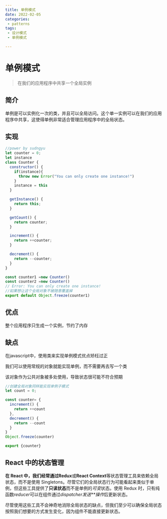 ```yaml
---
title: 单例模式
date: 2022-02-05
categories:
 - patterns
tags:
 - 设计模式
 - 单例模式

---
```


# 单例模式

> 在我们的应用程序中共享一个全局实例

## 简介

单例是可以实例化一次的类，并且可以全局访问。这个单一实例可以在我们的应用程序中共享，这使得单例非常适合管理应用程序中的全局状态。

## 实现

```js
//power by sudngyu
let counter = 0;
let instance
class Counter {
  constructor() {
    if(instance){
      throw new Error("You can only create one instance!")
    }
    instance = this
  }

  getInstance() {
    return this;
  }

  getCount() {
    return counter;
  }

  increment() {
    return ++counter;
  }

  decrement() {
    return --counter;
  }
}

const counter1 =new Counter()
const counter2 =new Counter()
// Error: You can only create one instance!
//如果想让这个全局对象不被随意覆盖掉
export default Object.freeze(counter1)

```

## 优点

整个应用程序只生成一个实例，节约了内存

## 缺点

在javascript中，使用类来实现单例模式优点矫枉过正

我们可以使用常规的对象就能实现单例，而不需要再去写一个类

该对象作为公共对象被多处使用，导致状态很可能不符合预期

```js
//创建全局对象同样能实现单例子模式
let count = 0;

const counter= {
  increment() {
    return ++count
  },
  decrement() {
    return --count
  }
}
Object.freeze(counter)

export {counter}

```

## React 中的状态管理

**在 React 中，我们经常通过Redux**或**React Context**等状态管理工具来依赖全局状态，而不是使用 Singletons。尽管它们的全局状态行为可能看起来类似于单例，但这些工具提供了**只读状态**而不是单例的*可变*状态。使用 Redux 时，只有纯函数*reducer*可以在组件通过*dispatcher发送**操作*后更新状态。

尽管使用这些工具不会神奇地消除全局状态的缺点，但我们至少可以确保全局状态按照我们想要的方式发生变化，因为组件不能直接更新状态。